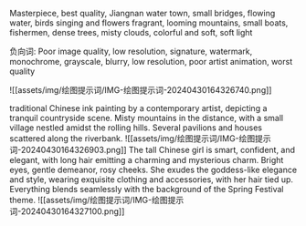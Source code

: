 Masterpiece, best quality, Jiangnan water town, small bridges, flowing water, birds singing and flowers fragrant, looming mountains, small boats, fishermen, dense trees, misty clouds, colorful and soft, soft light

负向词:
Poor image quality, low resolution, signature, watermark, monochrome, grayscale, blurry, low resolution, poor artist animation, worst quality

![[assets/img/绘图提示词/IMG-绘图提示词-20240430164326740.png]]

traditional Chinese ink painting by a contemporary artist, depicting a tranquil countryside scene. Misty mountains in the distance, with a small village nestled amidst the rolling hills. Several pavilions and houses scattered along the riverbank.
![[assets/img/绘图提示词/IMG-绘图提示词-20240430164326903.png]]
The tall Chinese girl is smart, confident, and elegant, with long hair emitting a charming and mysterious charm. Bright eyes, gentle demeanor, rosy cheeks. She exudes the goddess-like elegance and style, wearing exquisite clothing and accessories, with her hair tied up. Everything blends seamlessly with the background of the Spring Festival theme.
![[assets/img/绘图提示词/IMG-绘图提示词-20240430164327100.png]]
